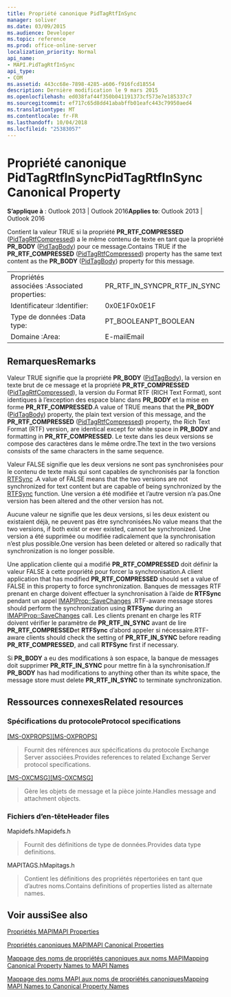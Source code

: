 ```yaml
---
title: Propriété canonique PidTagRtfInSync
manager: soliver
ms.date: 03/09/2015
ms.audience: Developer
ms.topic: reference
ms.prod: office-online-server
localization_priority: Normal
api_name:
- MAPI.PidTagRtfInSync
api_type:
- COM
ms.assetid: 443cc68e-7898-4285-a606-f916fcd18554
description: Dernière modification le 9 mars 2015
ms.openlocfilehash: ed038faf44f350b041191373cf573e7e185337c7
ms.sourcegitcommit: ef717c65d8dd41ababffb01eafc443c79950aed4
ms.translationtype: MT
ms.contentlocale: fr-FR
ms.lasthandoff: 10/04/2018
ms.locfileid: "25383057"
---
```

# <a name="pidtagrtfinsync-canonical-property"></a><span data-ttu-id="dc0a6-103">Propriété canonique PidTagRtfInSync</span><span class="sxs-lookup"><span data-stu-id="dc0a6-103">PidTagRtfInSync Canonical Property</span></span>

  
  
<span data-ttu-id="dc0a6-104">**S’applique à** : Outlook 2013 | Outlook 2016</span><span class="sxs-lookup"><span data-stu-id="dc0a6-104">**Applies to**: Outlook 2013 | Outlook 2016</span></span> 
  
<span data-ttu-id="dc0a6-105">Contient la valeur TRUE si la propriété **PR_RTF_COMPRESSED** ([PidTagRtfCompressed](pidtagrtfcompressed-canonical-property.md)) a le même contenu de texte en tant que la propriété **PR_BODY** ([PidTagBody](pidtagbody-canonical-property.md)) pour ce message.</span><span class="sxs-lookup"><span data-stu-id="dc0a6-105">Contains TRUE if the **PR_RTF_COMPRESSED** ([PidTagRtfCompressed](pidtagrtfcompressed-canonical-property.md)) property has the same text content as the **PR_BODY** ([PidTagBody](pidtagbody-canonical-property.md)) property for this message.</span></span>
  
|||
|:-----|:-----|
|<span data-ttu-id="dc0a6-106">Propriétés associées :</span><span class="sxs-lookup"><span data-stu-id="dc0a6-106">Associated properties:</span></span>  <br/> |<span data-ttu-id="dc0a6-107">PR_RTF_IN_SYNC</span><span class="sxs-lookup"><span data-stu-id="dc0a6-107">PR_RTF_IN_SYNC</span></span>  <br/> |
|<span data-ttu-id="dc0a6-108">Identificateur :</span><span class="sxs-lookup"><span data-stu-id="dc0a6-108">Identifier:</span></span>  <br/> |<span data-ttu-id="dc0a6-109">0x0E1F</span><span class="sxs-lookup"><span data-stu-id="dc0a6-109">0x0E1F</span></span>  <br/> |
|<span data-ttu-id="dc0a6-110">Type de données :</span><span class="sxs-lookup"><span data-stu-id="dc0a6-110">Data type:</span></span>  <br/> |<span data-ttu-id="dc0a6-111">PT_BOOLEAN</span><span class="sxs-lookup"><span data-stu-id="dc0a6-111">PT_BOOLEAN</span></span>  <br/> |
|<span data-ttu-id="dc0a6-112">Domaine :</span><span class="sxs-lookup"><span data-stu-id="dc0a6-112">Area:</span></span>  <br/> |<span data-ttu-id="dc0a6-113">E-mail</span><span class="sxs-lookup"><span data-stu-id="dc0a6-113">Email</span></span>  <br/> |
   
## <a name="remarks"></a><span data-ttu-id="dc0a6-114">Remarques</span><span class="sxs-lookup"><span data-stu-id="dc0a6-114">Remarks</span></span>

<span data-ttu-id="dc0a6-115">Valeur TRUE signifie que la propriété **PR_BODY** ([PidTagBody](pidtagbody-canonical-property.md)), la version en texte brut de ce message et la propriété **PR_RTF_COMPRESSED** ([PidTagRtfCompressed](pidtagrtfcompressed-canonical-property.md)), la version du Format RTF (RICH Text Format), sont identiques à l’exception des espace blanc dans **PR_BODY** et la mise en forme **PR_RTF_COMPRESSED**.</span><span class="sxs-lookup"><span data-stu-id="dc0a6-115">A value of TRUE means that the **PR_BODY** ([PidTagBody](pidtagbody-canonical-property.md)) property, the plain text version of this message, and the **PR_RTF_COMPRESSED** ([PidTagRtfCompressed](pidtagrtfcompressed-canonical-property.md)) property, the Rich Text Format (RTF) version, are identical except for white space in **PR_BODY** and formatting in **PR_RTF_COMPRESSED**.</span></span> <span data-ttu-id="dc0a6-116">Le texte dans les deux versions se compose des caractères dans le même ordre.</span><span class="sxs-lookup"><span data-stu-id="dc0a6-116">The text in the two versions consists of the same characters in the same sequence.</span></span>
  
<span data-ttu-id="dc0a6-117">Valeur FALSE signifie que les deux versions ne sont pas synchronisées pour le contenu de texte mais qui sont capables de synchronisés par la fonction [RTFSync](rtfsync.md) .</span><span class="sxs-lookup"><span data-stu-id="dc0a6-117">A value of FALSE means that the two versions are not synchronized for text content but are capable of being synchronized by the [RTFSync](rtfsync.md) function.</span></span> <span data-ttu-id="dc0a6-118">Une version a été modifiée et l’autre version n’a pas.</span><span class="sxs-lookup"><span data-stu-id="dc0a6-118">One version has been altered and the other version has not.</span></span> 
  
<span data-ttu-id="dc0a6-119">Aucune valeur ne signifie que les deux versions, si les deux existent ou existaient déjà, ne peuvent pas être synchronisées.</span><span class="sxs-lookup"><span data-stu-id="dc0a6-119">No value means that the two versions, if both exist or ever existed, cannot be synchronized.</span></span> <span data-ttu-id="dc0a6-120">Une version a été supprimée ou modifiée radicalement que la synchronisation n’est plus possible.</span><span class="sxs-lookup"><span data-stu-id="dc0a6-120">One version has been deleted or altered so radically that synchronization is no longer possible.</span></span>
  
<span data-ttu-id="dc0a6-121">Une application cliente qui a modifié **PR_RTF_COMPRESSED** doit définir la valeur FALSE à cette propriété pour forcer la synchronisation.</span><span class="sxs-lookup"><span data-stu-id="dc0a6-121">A client application that has modified **PR_RTF_COMPRESSED** should set a value of FALSE in this property to force synchronization.</span></span> <span data-ttu-id="dc0a6-122">Banques de messages RTF prenant en charge doivent effectuer la synchronisation à l’aide de **RTFSync** pendant un appel [IMAPIProp::SaveChanges](imapiprop-savechanges.md) .</span><span class="sxs-lookup"><span data-stu-id="dc0a6-122">RTF-aware message stores should perform the synchronization using **RTFSync** during an [IMAPIProp::SaveChanges](imapiprop-savechanges.md) call.</span></span> <span data-ttu-id="dc0a6-123">Les clients prenant en charge les RTF doivent vérifier le paramètre de **PR_RTF_IN_SYNC** avant de lire **PR_RTF_COMPRESSED**et **RTFSync** d’abord appeler si nécessaire.</span><span class="sxs-lookup"><span data-stu-id="dc0a6-123">RTF-aware clients should check the setting of **PR_RTF_IN_SYNC** before reading **PR_RTF_COMPRESSED**, and call **RTFSync** first if necessary.</span></span> 
  
<span data-ttu-id="dc0a6-124">Si **PR_BODY** a eu des modifications à son espace, la banque de messages doit supprimer **PR_RTF_IN_SYNC** pour mettre fin à la synchronisation.</span><span class="sxs-lookup"><span data-stu-id="dc0a6-124">If **PR_BODY** has had modifications to anything other than its white space, the message store must delete **PR_RTF_IN_SYNC** to terminate synchronization.</span></span> 
  
## <a name="related-resources"></a><span data-ttu-id="dc0a6-125">Ressources connexes</span><span class="sxs-lookup"><span data-stu-id="dc0a6-125">Related resources</span></span>

### <a name="protocol-specifications"></a><span data-ttu-id="dc0a6-126">Spécifications du protocole</span><span class="sxs-lookup"><span data-stu-id="dc0a6-126">Protocol specifications</span></span>

<span data-ttu-id="dc0a6-127">[[MS-OXPROPS]](https://msdn.microsoft.com/library/f6ab1613-aefe-447d-a49c-18217230b148%28Office.15%29.aspx)</span><span class="sxs-lookup"><span data-stu-id="dc0a6-127">[[MS-OXPROPS]](https://msdn.microsoft.com/library/f6ab1613-aefe-447d-a49c-18217230b148%28Office.15%29.aspx)</span></span>
  
> <span data-ttu-id="dc0a6-128">Fournit des références aux spécifications du protocole Exchange Server associées.</span><span class="sxs-lookup"><span data-stu-id="dc0a6-128">Provides references to related Exchange Server protocol specifications.</span></span>
    
<span data-ttu-id="dc0a6-129">[[MS-OXCMSG]](https://msdn.microsoft.com/library/7fd7ec40-deec-4c06-9493-1bc06b349682%28Office.15%29.aspx)</span><span class="sxs-lookup"><span data-stu-id="dc0a6-129">[[MS-OXCMSG]](https://msdn.microsoft.com/library/7fd7ec40-deec-4c06-9493-1bc06b349682%28Office.15%29.aspx)</span></span>
  
> <span data-ttu-id="dc0a6-130">Gère les objets de message et la pièce jointe.</span><span class="sxs-lookup"><span data-stu-id="dc0a6-130">Handles message and attachment objects.</span></span>
    
### <a name="header-files"></a><span data-ttu-id="dc0a6-131">Fichiers d’en-tête</span><span class="sxs-lookup"><span data-stu-id="dc0a6-131">Header files</span></span>

<span data-ttu-id="dc0a6-132">Mapidefs.h</span><span class="sxs-lookup"><span data-stu-id="dc0a6-132">Mapidefs.h</span></span>
  
> <span data-ttu-id="dc0a6-133">Fournit des définitions de type de données.</span><span class="sxs-lookup"><span data-stu-id="dc0a6-133">Provides data type definitions.</span></span>
    
<span data-ttu-id="dc0a6-134">MAPITAGS.h</span><span class="sxs-lookup"><span data-stu-id="dc0a6-134">Mapitags.h</span></span>
  
> <span data-ttu-id="dc0a6-135">Contient les définitions des propriétés répertoriées en tant que d’autres noms.</span><span class="sxs-lookup"><span data-stu-id="dc0a6-135">Contains definitions of properties listed as alternate names.</span></span>
    
## <a name="see-also"></a><span data-ttu-id="dc0a6-136">Voir aussi</span><span class="sxs-lookup"><span data-stu-id="dc0a6-136">See also</span></span>



[<span data-ttu-id="dc0a6-137">Propriétés MAPI</span><span class="sxs-lookup"><span data-stu-id="dc0a6-137">MAPI Properties</span></span>](mapi-properties.md)
  
[<span data-ttu-id="dc0a6-138">Propriétés canoniques MAPI</span><span class="sxs-lookup"><span data-stu-id="dc0a6-138">MAPI Canonical Properties</span></span>](mapi-canonical-properties.md)
  
[<span data-ttu-id="dc0a6-139">Mappage des noms de propriétés canoniques aux noms MAPI</span><span class="sxs-lookup"><span data-stu-id="dc0a6-139">Mapping Canonical Property Names to MAPI Names</span></span>](mapping-canonical-property-names-to-mapi-names.md)
  
[<span data-ttu-id="dc0a6-140">Mappage des noms MAPI aux noms de propriétés canoniques</span><span class="sxs-lookup"><span data-stu-id="dc0a6-140">Mapping MAPI Names to Canonical Property Names</span></span>](mapping-mapi-names-to-canonical-property-names.md)


